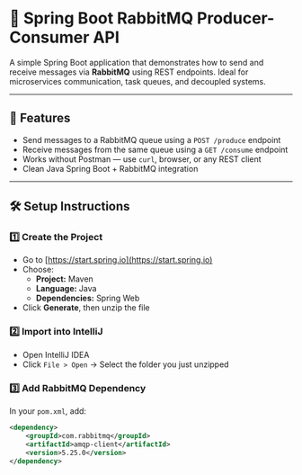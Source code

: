 # 🐇 Spring Boot RabbitMQ Producer-Consumer API

A simple Spring Boot application that demonstrates how to send and receive messages via **RabbitMQ** using REST endpoints. Ideal for microservices communication, task queues, and decoupled systems.

---

## 🚀 Features

- Send messages to a RabbitMQ queue using a `POST /produce` endpoint  
- Receive messages from the same queue using a `GET /consume` endpoint  
- Works without Postman — use `curl`, browser, or any REST client  
- Clean Java Spring Boot + RabbitMQ integration

---

## 🛠️ Setup Instructions

### 1️⃣ Create the Project

- Go to [https://start.spring.io](https://start.spring.io)
- Choose:
  - **Project:** Maven
  - **Language:** Java
  - **Dependencies:** Spring Web
- Click **Generate**, then unzip the file

### 2️⃣ Import into IntelliJ

- Open IntelliJ IDEA
- Click `File > Open` → Select the folder you just unzipped

### 3️⃣ Add RabbitMQ Dependency

In your `pom.xml`, add:

```xml
<dependency>
    <groupId>com.rabbitmq</groupId>
    <artifactId>amqp-client</artifactId>
    <version>5.25.0</version>
</dependency>

